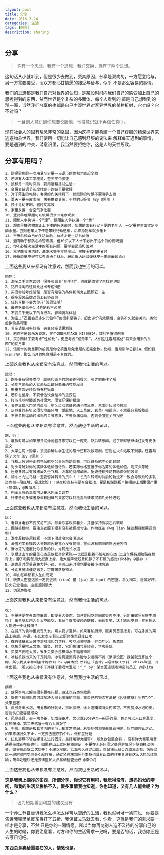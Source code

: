 ```yaml
---
layout: post
title: 分享
date: 2016-3-24
categories: 生活
tags: [前言]
description: sharing
---
```


## 分享

> 你有一个思想，我有一个思想，我们交换，就有了两个思想。

这句话从小就听到，但是很少去做到，究其原因，分享是双向的，一方愿意给与，另一方需要接受，而双方都心甘情愿的接受与给与，似乎
不是那么容易的事情。

我们的思想都是我们自己对世界的认知，是某段时间内我们自己的感受加上自己的思考得到的东西，然而世界是个复杂的多面体，每个人看到的
都是自己想看到的那一面，当然我们分享的也都是自己主观世界对客观世界的某种折射，它对吗？它不对吗？

> 一旦别人意识到你想要说服他，他潜意识就不再信任你了。

现在社会人的固有理念非常的坚固，因为这样才能构建一个自己舒服的精深世界来逃避物质世界，我们使用一切能让自己感到舒服的说法来
解释每天遇到的事情，要是遇到的冲突，潜意识里，我当然要拒绝你，这是人的天性所致。

## 分享有用吗？

    1、防晒霜擦脸一次用量至少要一元硬币的体积才能起全效
    2、若没有人体工学座椅，至少买个腰垫
    3、鼠标用一段时间后，要用酒精擦拭生活：
    4、金属表链调节长度时卸下的链节要收好
    5、对于陌生的电梯，电梯的门关闭剩下一丝缝隙的时候不要用手去挡
    6、夏天不要带皮表带，快去换钢表带，不然的话好臭（By @黑川 ）
    8、换个电动牙刷，省时又高效
    9、家里放置一台空气净化器
    10、坚持早睡早起可以缓解很多亚健康现象
    11、跟熟人争执讲一个“理”，跟陌生人争执讲一个“势”
    12、超市里推购物车走上下楼的传送带时，如果前面有行动不便的老年人，一定要在前面留足空间余量。否则老年人下传送带时行动迟缓，后面购物车就会撞上
    13、不要忽视自己的生活体验，体验才是生活的价值
    14、酒有助于预防心血管疾病，但30岁以下人士不必出于这个目的而喝酒
    15、你不必解决生活中的所有问题，要学会适应和面对
    16、秋冬季节洗洁精、洗发水等不容易倒出，买按压式的更省时
    17、睡眠质量不好可以考虑换个枕头，最近很火的回弹枕不一定是最适合的

上面这些我从来都没有注意过，然而我也生活的可以。

    购物：
    1、淘宝二手卖东西时，很多买家会“到手刀”，也就是收货了再找茬讲价
    2、钻石海淘的性价比超出专柜N倍
    3、买宠物前考虑清楚，是否有足够的条件和精力去照顾它一生
    4、很多服装品牌对员工有协议价
    5、任何专柜不会为你开“验货证明”
    6、最终赔率低于1.4的足彩不必买
    7、不要买千元以下的自行车，影响骑车体验
    8、淘宝上“迅雷会员多少元包年”的很多是骗子，超出评价有效期后，会员不久就会关闭，类似虚拟物品同理
    9、若空调使用率较高，买变频空调更划算
    10、若你不是音乐发烧友，买个200元的AKG K420就好，耳机不值得倒腾
    11、买东西除了要考虑“性价比”，更应考虑“使用率”。人们往往容易高估“将来会用到的东西“的使用率
    12、信用卡的免息期的前提是你必须当月免息期内还完全款。比如，当月账单总额1W，假如我只还了9K，那么当月的免息期是不生效的。

上面这些我也从来都没有注意过，然而我也生活的可以。

    运动：
    1、跑步鞋有很多类型，脚感和适合的跑姿差别很大，买之前先作了解
    2、长期不运动的人在运动后部分软组织可能发炎
    3、搬重东西必须保持脊柱挺直
    4、若你在塑身，不要低估饮食结构的重要性
    5、打羽毛球时膝盖负荷很大，须做好保护措施
    6、若你正在入门某项运动，那么运动装备买迪卡侬足够，其性价比出奇的高
    7、足球鞋的鞋钉必须和地面环境（塑胶地、人工草皮、真草）相适应，不然很容易毁膝盖
    8、不要忽视运动时出现的关节疼痛，不要负痛运动，否则会加重关节损伤
    
上面这些我也从来都没有注意过，然而我也生活的可以。

    旅、行：
    1、度假时可以如果想尝试泳池套房等可以住一两天，然后转标间，过了新鲜感继续住没有更多意义
    2、大学生网上购票，须提前确认学生证的磁卡还有次数可刷，否则在火车站取不到票，还容易误了火车（By @黑川 ）
    3、飞机上忘记带走的物品航空公司会帮助保管，可以联系航空公司领取
    4、对头等舱对你的实际体验价值估价，若实际价格差低于你估算的体验价值，则买头等舱
    5、压缩袜可以有效缓解久坐飞机、火车的腿部酸胀。据说还有预防静脉曲张的效果
    6、骑车出门过马路一定要留神转弯的货车！！长货车转弯时前后轮轨迹不一致会导致后轮多轧过内侧一段区域，极其危险！！骑车检查鞋带是否会松动，要是和踩踏板半路捆绑上后果很严重（斜体by @朱海凡 ） 
    7、列车车厢的温度可以要求列车员调节
    8、行李特别多或者身体有困难的乘客可以找检票员请求提前几分钟进站

上面这些我也从来都没有注意过，然而我也生活的可以。

    玩：
    1、看巨屏电影不要买前三排，除非你喜欢仰着头，并且保持脑袋左右转动
    2、翻越栅栏时，要注意衣服下摆有没有被栅栏勾住。作为医生 @wq lian 建议翻栅栏需谨慎啊！
    3、潜水服拉链须拉紧，不然下潜后冷水会灌进来
    5、滑雪初学者摔跤大多数原因是重心没有前倾，重心没有前倾的原因是害怕
    6、滑冰道的速度比你想象的快，尤其是长冰道
    7、享受过山车的最佳心态是放松而非紧张——也就是抱着不怕死的心态;过山车保持后脑贴在椅背上，脖子和胸部用力挺直上身，能大幅降低眩晕和脖子不舒服的感觉(斜体By @晏非 ) 
    8、进鬼屋时尽量避免大群小孩，否则出来时候你腰会被小孩抱满
    9、长距离骑须谨防恶狗，可携带防身物品
    10、华山每年都有人坠山而死
    11、玩真人密室逃脱一定要去质（piao）量（jia）高（gui）的密室。机关档次、服务好坏、防火安全措施，这些差别很大
    12、切忌游野水

上面这些我也从来都没有注意过，然而我也生活的可以。

    吃：
    1、不要随便在外面吃田螺，即便是大餐馆。自己曾因吃炒田螺受害不浅。另附田螺里有寄生虫吗？ 很多朋友问为什么不能吃，我贴个百度提问的链接，去看看吧，这个貌似不假；有生物达人能进一步诠释吗？
    2、在餐厅的食物里发现头发，可以要求退掉。如果害怕厨师、服务员恶意报复，可在补点的菜品上完后，再退。有知友表示看见过厨师往菜品吐口水
    3、在肯德基麦当劳不想喝他们的饮料，可以点餐时要一杯白开水，免费的
    4、吃鱼尽量吃三文鱼、鳟鱼、鲱鱼，它们鱼油含量较高，含汞量低
    5、贝类不要吃太多，很多贝类会囤积海水中辐射物质
    6、冰粒机做出来的千万别用，冰粒机里面有多脏你永远猜不到（原谅没图）我爸就是修这个的，所以我从来都喝去冰的饮料 by @黄杰焜 饮料店「去冰」=把冰放入饮料，shake降温，滤冰出餐。 所以担心冰不干净就干脆喝常温吧！^_^ by：某全国连锁咖啡店前员工 @橘kita

上面这些我也从来都没有注意过，然而我也生活的可以。


    病痛：
    1、放风筝可以解决很多颈椎问题，游泳也有类似效果
    2、锻炼下背部肌肉可以解决大部分腰痛的问题，我自己的锻炼方法是《囚徒健身》里的“桥”，效果显著
    3、皮肤磨出水泡，用消毒的针刺破，排出脓液，涂上酒精或消炎药即可。不要剪掉水泡的皮，否则伤口更容易感染
    4、风寒感冒，买一块老姜，切成细姜片，文火煮20分钟至一碗汤的量，摊至可以入口的温度，趁热喝掉，第二天感冒十有八九就好了
    5、手腕、脚踝是极其灵活的关节，却非常脆弱。若受到强烈撞击或者扭伤，应立即停止活动。如果疼痛很久不止，一定要去医院拍个片，做相应处理
    6、扭伤脚踝不管在哪首先进行固定，最好用弹力绷带(一般急救包里会有)，没有弹力绷带用普通绷带或者布条也行，如果在山上就用树枝绑定，不要在无任何固定处理的情况下随意移动伤者，很容易造成二次伤害；不建议冷敷，低温可以减少出血，也会使已经出的血液淤积，伤好之后一段时间内受凉会引起疼痛，通过紧绷施加压力本身也具有止血的作用且没有这么大的后续影响；简单处理后还是要请医护人员详细检查治疗 @李令月

上面这些我也从来都没有注意过，然而我也生活的可以。


**这是我网上摘抄的东西，所谓分享，你说它有用吗，我觉得没有，想妈妈似的唠叨，和我的生活又格格不入，很多事情我也知道，你也知道，又有几人能做呢？为什么？**

> 因为短期看到利益的建议没有

一个养生节目告诉我怎么样怎么样可以更好的生活，我也就听听一笑而过，你要是告诉我哪里单反东西打了五折，我保证立马就去看，你看，这就是我们的需求要一样才是分享，不然
只是你的一厢情愿，所以当你再向别人迫不及待的分享自己的人生的时候，你要注意看，对方和你的生活需求一致吗，要是否的话，我劝你还是去写日记吧。

**东西总是卖给需要它的人，情感也是。**

